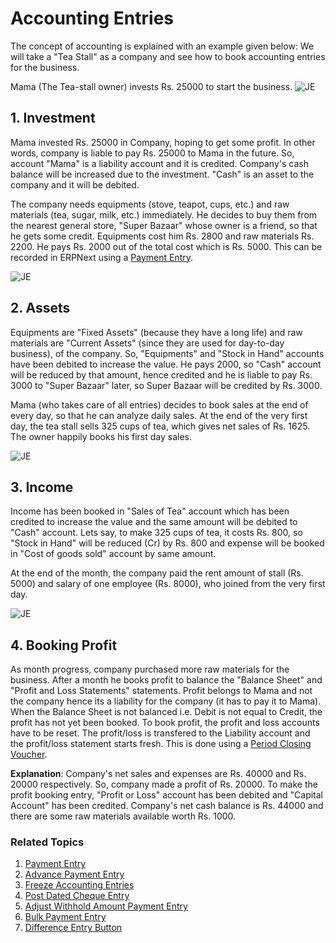 <!-- add-breadcrumbs -->
# Accounting Entries

The concept of accounting is explained with an example given below: We will
take a "Tea Stall" as a company and see how to book accounting entries for the
business.

Mama (The Tea-stall owner) invests Rs. 25000 to start the business.
![JE](/docs/assets/img/accounts/je-1.png)

## 1. Investment
Mama invested Rs. 25000 in Company, hoping to get some profit. In other
words, company is liable to pay Rs. 25000 to Mama in the future. So, account
"Mama" is a liability account and it is credited. Company's cash balance will
be increased due to the investment. "Cash" is an asset to the company and it
will be debited.

  The company needs equipments (stove, teapot, cups, etc.) and raw materials (tea, sugar, milk, etc.) immediately. He decides to buy them from the nearest general store, "Super Bazaar" whose owner is a friend, so that he gets some credit. Equipments cost him Rs. 2800 and raw materials Rs. 2200. He pays Rs. 2000 out of the total cost which is Rs. 5000. This can be recorded in ERPNext using a [Payment Entry](/docs/user/manual/en/accounts/payment-entry).

![JE](/docs/assets/img/accounts/je-2.png)

## 2. Assets
Equipments are "Fixed Assets" (because they have a long life) and raw materials are "Current Assets" (since they are used for day-to-day
business), of the company. So, "Equipments" and "Stock in Hand" accounts have
been debited to increase the value. He pays 2000, so "Cash" account will be
reduced by that amount, hence credited and he is liable to pay Rs. 3000 to "Super
Bazaar" later, so Super Bazaar will be credited by Rs. 3000.

  Mama (who takes care of all entries) decides to book sales at the end of every day, so that he can analyze daily sales. At the end of the very first day, the tea stall sells 325 cups of tea, which gives net sales of Rs. 1625. The owner happily books his first day sales.

![JE](/docs/assets/img/accounts/si-1.png)

## 3. Income
Income has been booked in "Sales of Tea" account which has been
credited to increase the value and the same amount will be debited to "Cash"
account. Lets say, to make 325 cups of tea, it costs Rs. 800, so "Stock in
Hand" will be reduced (Cr) by Rs. 800 and expense will be booked in "Cost of goods
sold" account by same amount.

At the end of the month, the company paid the rent amount of stall (Rs. 5000) and
salary of one employee (Rs. 8000), who joined from the very first day.

![JE](/docs/assets/img/accounts/je-3.png)

## 4. Booking Profit

As month progress, company purchased more raw materials for the business.
After a month he books profit to balance the "Balance Sheet" and "Profit and
Loss Statements" statements. Profit belongs to Mama and not the company hence
its a liability for the company (it has to pay it to Mama). When the Balance
Sheet is not balanced i.e. Debit is not equal to Credit, the profit has not
yet been booked. To book profit, the profit and loss accounts have to be reset. The profit/loss is transfered to the Liability account and the profit/loss statement starts fresh. This is done using a [Period Closing Voucher](/docs/user/manual/en/accounts/period-closing-voucher).

**Explanation**: Company's net sales and expenses are Rs. 40000 and Rs. 20000
respectively. So, company made a profit of Rs. 20000. To make the profit booking
entry, "Profit or Loss" account has been debited and "Capital Account" has
been credited. Company's net cash balance is Rs. 44000 and there are some raw
materials available worth Rs. 1000.

### Related Topics
1. [Payment Entry](/docs/user/manual/en/accounts/payment-entry)
1. [Advance Payment Entry](/docs/user/manual/en/accounts/advance-payment-entry)
1. [Freeze Accounting Entries](/docs/user/manual/en/accounts/articles/freeze-accounting-entries)
1. [Post Dated Cheque Entry](/docs/user/manual/en/accounts/articles/post-dated-cheque-entry)
1. [Adjust Withhold Amount Payment Entry](/docs/user/manual/en/accounts/articles/adjust-withhold-amount-payment-entry)
1. [Bulk Payment Entry](/docs/user/manual/en/accounts/articles/bulk-payment-entry)
1. [Difference Entry Button](/docs/user/manual/en/accounts/articles/difference-entry-button)
